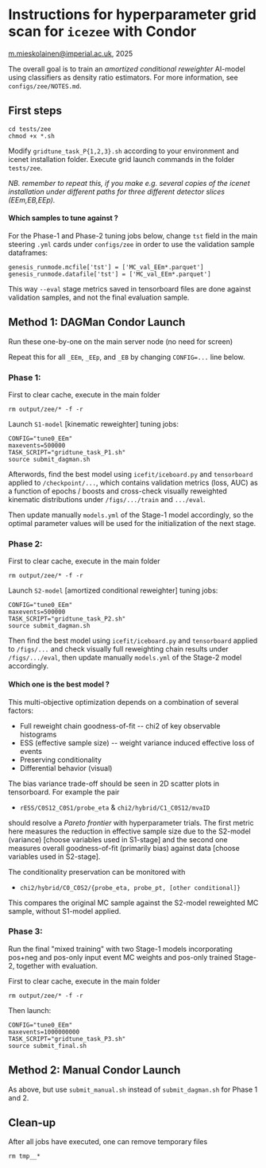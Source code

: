 # Instructions for hyperparameter grid scan for `icezee` with Condor

m.mieskolainen@imperial.ac.uk, 2025

The overall goal is to train an *amortized conditional reweighter* AI-model using classifiers as density ratio estimators. For more information, see `configs/zee/NOTES.md`.

## First steps

```
cd tests/zee
chmod +x *.sh
```

Modify `gridtune_task_P{1,2,3}.sh` according to your environment and icenet installation folder. Execute grid launch commands in the folder `tests/zee`.

*NB. remember to repeat this, if you make e.g. several copies of the icenet installation under different paths for three different detector slices (EEm,EB,EEp).*

#### Which samples to tune against ?

For the Phase-1 and Phase-2 tuning jobs below, change `tst` field in the main steering `.yml` cards under `configs/zee` in order to use the validation sample dataframes:

```
genesis_runmode.mcfile['tst'] = ['MC_val_EEm*.parquet']
genesis_runmode.datafile['tst'] = ['MC_val_EEm*.parquet']
```

This way `--eval` stage metrics saved in tensorboard files are done against validation samples, and not the final evaluation sample.

## Method 1: DAGMan Condor Launch

Run these one-by-one on the main server node (no need for screen)

Repeat this for all `_EEm`, `_EEp`, and `_EB` by changing `CONFIG=...` line below.

### Phase 1:

First to clear cache, execute in the main folder
```
rm output/zee/* -f -r
```

Launch `S1-model` [kinematic reweighter] tuning jobs:
```
CONFIG="tune0_EEm"
maxevents=500000
TASK_SCRIPT="gridtune_task_P1.sh"
source submit_dagman.sh
```

Afterwords, find the best model using `icefit/iceboard.py` and `tensorboard`
applied to `/checkpoint/...`, which contains validation metrics (loss, AUC) as a function of epochs / boosts and cross-check visually reweighted kinematic distributions under `/figs/.../train` and `.../eval`.

Then update manually `models.yml` of the Stage-1 model accordingly, so the optimal parameter values will be used for the initialization of the next stage.

### Phase 2:

First to clear cache, execute in the main folder
```
rm output/zee/* -f -r
```

Launch `S2-model` [amortized conditional reweighter] tuning jobs:
```
CONFIG="tune0_EEm"
maxevents=500000
TASK_SCRIPT="gridtune_task_P2.sh"
source submit_dagman.sh
```

Then find the best model using `icefit/iceboard.py` and `tensorboard` applied to `/figs/...` and check visually full reweighting chain results under `/figs/.../eval`, then update manually `models.yml` of the Stage-2 model accordingly.

#### Which one is the best model ?

This multi-objective optimization depends on a combination of several factors:

- Full reweight chain goodness-of-fit -- chi2 of key observable histograms
- ESS (effective sample size) -- weight variance induced effective loss of events
- Preserving conditionality
- Differential behavior (visual)

The bias variance trade-off should be seen in 2D scatter plots in tensorboard. For example the pair

- `rESS/C0S12_C0S1/probe_eta` & `chi2/hybrid/C1_C0S12/mvaID`

should resolve a *Pareto frontier* with hyperparameter trials. The first metric here measures the reduction in effective sample size due to the S2-model (variance) [choose variables used in S1-stage] and the second one measures overall goodness-of-fit (primarily bias) against data [choose variables used in S2-stage].

The conditionality preservation can be monitored with

- `chi2/hybrid/C0_C0S2/{probe_eta, probe_pt, [other conditional]}`

This compares the original MC sample against the S2-model reweighted MC sample, without S1-model applied.

### Phase 3:

Run the final "mixed training" with two Stage-1 models incorporating pos+neg and pos-only input event MC weights and pos-only trained Stage-2, together with evaluation.

First to clear cache, execute in the main folder
```
rm output/zee/* -f -r
```

Then launch:
```
CONFIG="tune0_EEm"
maxevents=1000000000
TASK_SCRIPT="gridtune_task_P3.sh"
source submit_final.sh
```


## Method 2: Manual Condor Launch

As above, but use `submit_manual.sh` instead of `submit_dagman.sh` for Phase 1 and 2.

## Clean-up

After all jobs have executed, one can remove temporary files

```
rm tmp__*
```
